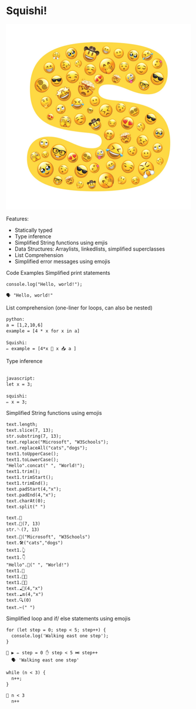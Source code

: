 # Squishi!
![](./assets/squishi_logo.jpeg)

Features:
- Statically typed
- Type inference
- Simplified String functions using emjis
- Data Structures: Arraylists, linkedlists, simplified superclasses
- List Comprehension
- Simplified error messages using emojis


Code Examples
Simplified print statements
```
console.log("Hello, world!");
```
```
🗣️ "Hello, world!"
```
List comprehension (one-liner for loops, can also be nested)

```
python:
a = [1,2,10,6]
example = [4 * x for x in a]

Squishi:
✏️ example = [4*x 🔄 x 📤 a ]
```



Type inference
```

javascript:
let x = 3;

squishi:
✏️ x = 3;

```
Simplified String functions using emojis
```
text.length;
text.slice(7, 13);
str.substring(7, 13);
text.replace("Microsoft", "W3Schools");
text.replaceAll("cats","dogs");
text1.toUpperCase();
text1.toLowerCase();
"Hello".concat(" ", "World!");
text1.trim();
text1.trimStart();
text1.trimEnd();
text.padStart(4,"x");
text.padEnd(4,"x");
text.charAt(0);
text.split(" ") 
```
```
text.📏
text.🔪(7, 13)
str.🪡(7, 13)
text.🔨("Microsoft", "W3Schools")
text.🛠️("cats","dogs")
text1.👆
text1.👇
"Hello".🧩(" ", "World!")
text1.💇
text1.💇🏁
text1.💇🔚
text.☁️🏁(4,"x")
text.☁️🔚(4,"x")
text.🔍(0)
text.✂️(" ") 
```
Simplified loop and if/ else statements using emojis
```
for (let step = 0; step < 5; step++) {
  console.log('Walking east one step');
}
```
```
🔄 ▶️ ✏️ step = 0 ✋ step < 5 ⏭️ step++
  🗣️ 'Walking east one step'
```
```
while (n < 3) {
  n++;
}
```
```
🔁 n < 3
  n++
```

